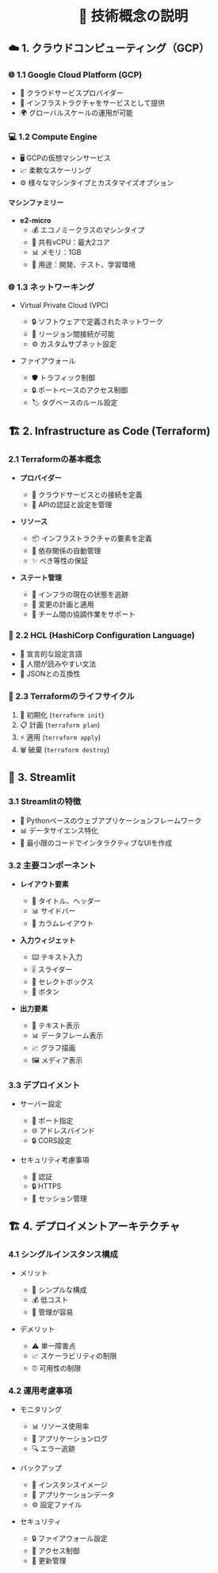 <div align="center">

# 🎯 技術概念の説明

</div>

## ☁️ 1. クラウドコンピューティング（GCP）

### 🌐 1.1 Google Cloud Platform (GCP)
- 🏢 クラウドサービスプロバイダー
- 🔧 インフラストラクチャをサービスとして提供
- 🌍 グローバルスケールの運用が可能

### 💻 1.2 Compute Engine
- 🖥️ GCPの仮想マシンサービス
- 📈 柔軟なスケーリング
- ⚙️ 様々なマシンタイプとカスタマイズオプション

#### マシンファミリー
- **e2-micro**
  - 💰 エコノミークラスのマシンタイプ
  - 🔄 共有vCPU：最大2コア
  - 📊 メモリ：1GB
  - 🎯 用途：開発、テスト、学習環境

### 🌐 1.3 ネットワーキング
- Virtual Private Cloud (VPC)
  - 🔒 ソフトウェアで定義されたネットワーク
  - 🔗 リージョン間接続が可能
  - ⚙️ カスタムサブネット設定

- ファイアウォール
  - 🛡️ トラフィック制御
  - 🔒 ポートベースのアクセス制御
  - 🏷️ タグベースのルール設定

## 🏗️ 2. Infrastructure as Code (Terraform)

### 2.1 Terraformの基本概念
- **プロバイダー**
  - 🔌 クラウドサービスとの接続を定義
  - 🔑 APIの認証と設定を管理

- **リソース**
  - 📦 インフラストラクチャの要素を定義
  - 🔄 依存関係の自動管理
  - ✨ べき等性の保証

- **ステート管理**
  - 📝 インフラの現在の状態を追跡
  - 🔄 変更の計画と適用
  - 👥 チーム間の協調作業をサポート

### 📜 2.2 HCL (HashiCorp Configuration Language)
- 📝 宣言的な設定言語
- 👀 人間が読みやすい文法
- 🔄 JSONとの互換性

### 🔄 2.3 Terraformのライフサイクル
1. 🚀 初期化 (`terraform init`)
2. 📋 計画 (`terraform plan`)
3. ⚡ 適用 (`terraform apply`)
4. 🗑️ 破棄 (`terraform destroy`)

## 📱 3. Streamlit

### 3.1 Streamlitの特徴
- 🐍 Pythonベースのウェブアプリケーションフレームワーク
- 📊 データサイエンス特化
- 🎨 最小限のコードでインタラクティブなUIを作成

### 3.2 主要コンポーネント
- **レイアウト要素**
  - 📑 タイトル、ヘッダー
  - 📊 サイドバー
  - 🎨 カラムレイアウト

- **入力ウィジェット**
  - ⌨️ テキスト入力
  - 🎚️ スライダー
  - 📝 セレクトボックス
  - 🔘 ボタン

- **出力要素**
  - 📝 テキスト表示
  - 📊 データフレーム表示
  - 📈 グラフ描画
  - 🖼️ メディア表示

### 3.3 デプロイメント
- サーバー設定
  - 🔌 ポート指定
  - 🌐 アドレスバインド
  - 🔒 CORS設定

- セキュリティ考慮事項
  - 🔐 認証
  - 🔒 HTTPS
  - 🔑 セッション管理

## 🏗️ 4. デプロイメントアーキテクチャ

### 4.1 シングルインスタンス構成
- メリット
  - 🎯 シンプルな構成
  - 💰 低コスト
  - 🔧 管理が容易

- デメリット
  - ⚠️ 単一障害点
  - 📈 スケーラビリティの制限
  - ⏰ 可用性の制限

### 4.2 運用考慮事項
- モニタリング
  - 📊 リソース使用率
  - 📝 アプリケーションログ
  - 🔍 エラー追跡

- バックアップ
  - 💾 インスタンスイメージ
  - 📂 アプリケーションデータ
  - ⚙️ 設定ファイル

- セキュリティ
  - 🔒 ファイアウォール設定
  - 🔑 アクセス制御
  - 🔄 更新管理
